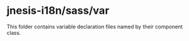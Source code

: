 # jnesis-i18n/sass/var

This folder contains variable declaration files named by their component class.
